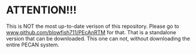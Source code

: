 # ATTENTION!!!
This is NOT the most up-to-date verison of this repository. Please go to www.github.com/blowfish711/PEcAnRTM for that. That is a standalone version that can be downloaded. This one can not, without downloading the entire PECAN system.
